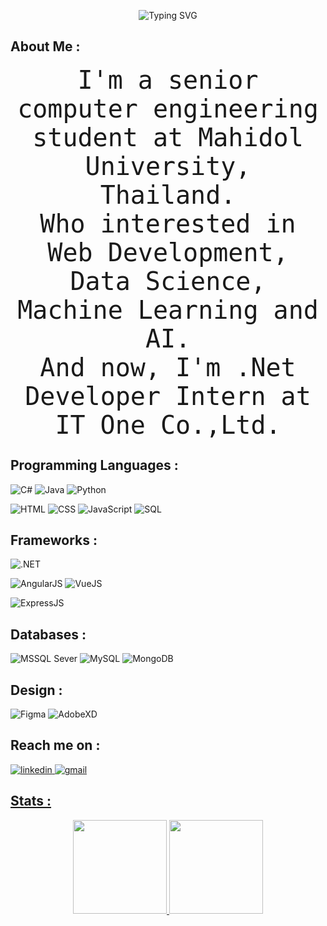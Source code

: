 <p align="center">
   <img src="https://readme-typing-svg.demolab.com?font=Fira+Code&duration=4500&weight=450&size=20&pause=1000&color=FF229E&center=true&width=435&lines=Hello%2C+There!+👋;I'm+Nicharee+Chalermsuksri;Nice+to+meet+you!" alt="Typing SVG" />
 </p>

## About Me :
<p align="center">
  <samp style="font-size: 40px;">I'm a senior computer engineering student at Mahidol University, Thailand.<br>Who interested in Web Development, Data Science, Machine Learning and AI.<br>And now, I'm .Net Developer Intern at IT One Co.,Ltd.</samp>
</p>

## Programming Languages :
  ![C#](https://custom-icon-badges.demolab.com/badge/C%23-68217A.svg?style=for-the-badge&logo=cs2&logoColor=white)
  ![Java](https://custom-icon-badges.demolab.com/badge/Java-B7472A.svg?style=for-the-badge&logo=java&logoColor=white)
  ![Python](https://img.shields.io/badge/Python-3776AB.svg?style=for-the-badge&logo=Python&logoColor=white)
<!--   ![C++](https://custom-icon-badges.demolab.com/badge/C++-9C033A.svg?style=for-the-badge&logo=cpp2&logoColor=white)
  ![C](https://custom-icon-badges.demolab.com/badge/C-03599C.svg?style=for-the-badge&logo=c-in-hexagon&logoColor=white) -->
  ![HTML](https://img.shields.io/badge/HTML5-E34F26.svg?style=for-the-badge&logo=HTML5&logoColor=white)
  ![CSS](https://img.shields.io/badge/CSS3-1572B6.svg?style=for-the-badge&logo=CSS3&logoColor=white)
  ![JavaScript](https://img.shields.io/badge/JavaScript-F7DF1E.svg?style=for-the-badge&logo=JavaScript&logoColor=black)
  ![SQL](https://custom-icon-badges.demolab.com/badge/SQL-666666.svg?style=for-the-badge&logo=database&logoColor=white)

## Frameworks :
  ![.NET](https://img.shields.io/badge/.NET-512BD4.svg?style=for-the-badge&logo=dotnet&logoColor=white)
<!--   ![Angular](https://img.shields.io/badge/Angular-DD0031.svg?style=for-the-badge&logo=Angular&logoColor=white) -->
  ![AngularJS](https://img.shields.io/badge/AngularJS-E23237?style=for-the-badge&logo=angularjs&logoColor=white)
  ![VueJS](https://img.shields.io/badge/Vue.js-4FC08D.svg?style=for-the-badge&logo=vuedotjs&logoColor=white)
<!--   ![ViteJS](https://img.shields.io/badge/Vite-646CFF.svg?style=for-the-badge&logo=Vite&logoColor=white) -->
  ![ExpressJS](https://img.shields.io/badge/Express-000000.svg?style=for-the-badge&logo=Express&logoColor=white)

## Databases :
  ![MSSQL Sever](https://img.shields.io/badge/Microsoft%20SQL%20Server-CC2927.svg?style=for-the-badge&logo=Microsoft-SQL-Server&logoColor=white)
  ![MySQL](https://img.shields.io/badge/MySQL-4479A1.svg?style=for-the-badge&logo=MySQL&logoColor=white)
  ![MongoDB](https://img.shields.io/badge/MongoDB-47A248.svg?style=for-the-badge&logo=MongoDB&logoColor=white)
<!--   ![Firebase](https://img.shields.io/badge/Firebase-FFCA28.svg?style=for-the-badge&logo=Firebase&logoColor=black)
 -->
 
## Design :
  
  ![Figma](https://img.shields.io/badge/Figma-F24E1E.svg?style=for-the-badge&logo=Figma&logoColor=white)
  ![AdobeXD](https://img.shields.io/badge/Adobe%20XD-470137?style=for-the-badge&logo=Adobe%20XD&logoColor=#FF61F6)

## Reach me on : 
<p>
  <a href="https://www.linkedin.com/in/praewnicharee/">
  <img src="https://img.shields.io/badge/LinkedIn-%231E77B5.svg?style=for-the-badge&logo=linkedin&logoColor=white" alt="linkedin" />
  </a>

  <a href="mailto:praewxnicharee@gmail.com">
  <img src="https://img.shields.io/badge/Email-EA4335?style=for-the-badge&logo=gmail&logoColor=white" alt="gmail" />
</p>
  
## Stats : 

<p align="center">
<a href="https://github.com/nnichar">
  <img height="150em" src="https://github-readme-stats.vercel.app/api?username=nnichar&show_icons=true&theme=radical"/>
  <img height="150em" src="https://github-readme-stats.vercel.app/api/top-langs/?username=nnichar&theme=radical&layout=compact&langs_count=8"/>
</a>
</p>
